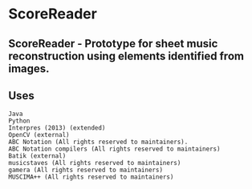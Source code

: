 # ScoreReader

ScoreReader - Prototype for sheet music reconstruction using elements identified from images.
---
Uses
---
    Java
    Python
    Interpres (2013) (extended)
    OpenCV (external)
    ABC Notation (All rights reserved to maintainers).
    ABC Notation compilers (All rights reserved to maintainers)
    Batik (external)
    musicstaves (All rights reserved to maintainers)
    gamera (All rights reserved to maintainers)
    MUSCIMA++ (All rights reserved to maintainers)
    
